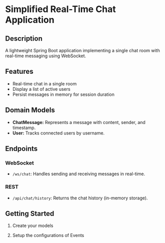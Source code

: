 # Simplified Real-Time Chat Application

## Description
A lightweight Spring Boot application implementing a single chat room with real-time messaging using WebSocket.

## Features
- Real-time chat in a single room
- Display a list of active users
- Persist messages in memory for session duration

## Domain Models
- **ChatMessage:** Represents a message with content, sender, and timestamp.
- **User:** Tracks connected users by username.

## Endpoints
### WebSocket
- `/ws/chat`: Handles sending and receiving messages in real-time.

### REST
- `/api/chat/history`: Returns the chat history (in-memory storage).

## Getting Started

1. Create your models

2. Setup the configurations of Events
